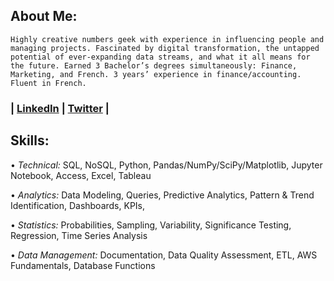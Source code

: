## About Me:

`Highly creative numbers geek with experience in influencing people and managing projects. Fascinated by digital transformation, the untapped potential of ever-expanding data streams, and what it all means for the future. Earned 3 Bachelor’s degrees simultaneously: Finance, Marketing, and French. 3 years’ experience in finance/accounting. Fluent in French.`

### | [LinkedIn](https://www.linkedin.com/in/jonathanmatsen/) | [Twitter](https://twitter.com/jonathanmatsen) | 

## Skills: 

•	_Technical:_ SQL, NoSQL, Python, Pandas/NumPy/SciPy/Matplotlib, Jupyter Notebook, Access, Excel, Tableau 

•	_Analytics:_ Data Modeling, Queries, Predictive Analytics, Pattern & Trend Identification, Dashboards, KPIs, 

•	_Statistics:_ Probabilities, Sampling, Variability, Significance Testing, Regression, Time Series Analysis

•	_Data Management:_ Documentation, Data Quality Assessment, ETL, AWS Fundamentals, Database Functions




